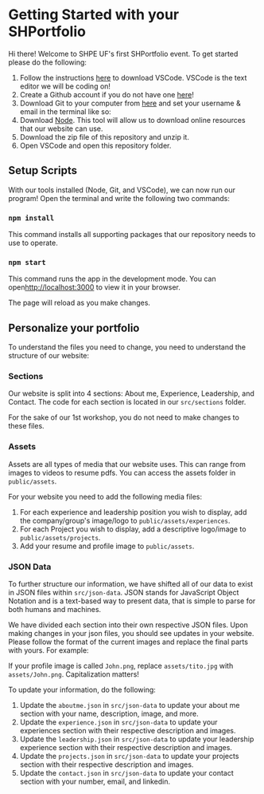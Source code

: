# Getting Started with your SHPortfolio

Hi there! Welcome to SHPE UF's first SHPortfolio event. To get started please do the following:

1. Follow the instructions [here](https://code.visualstudio.com/download) to download VSCode. VSCode is the text editor we will be coding on!
2. Create a Github account if you do not have one [here](https://github.com/join)!
3. Download Git to your computer from [here](https://docs.github.com/en/get-started/quickstart/set-up-git#setting-up-git) and set your username & email in the terminal like so:
4. Download [Node](https://nodejs.org/en/download). This tool will allow us to download online resources that our website can use.
5. Download the zip file of this repository and unzip it.
6. Open VSCode and open this repository folder.

## Setup Scripts

With our tools installed (Node, Git, and VSCode), we can now run our program! Open the terminal and write the following two commands:

### `npm install`

This command installs all supporting packages that our repository needs to use to operate.

### `npm start`

This command runs the app in the development mode. You can open[http://localhost:3000](http://localhost:3000) to view it in your browser.

The page will reload as you make changes.

## Personalize your portfolio

To understand the files you need to change, you need to understand the structure of our website:

### Sections

Our website is split into 4 sections: About me, Experience, Leadership, and Contact.
The code for each section is located in our `src/sections` folder.

For the sake of our 1st workshop, you do not need to make changes to these files.

### Assets

Assets are all types of media that our website uses. This can range from images to videos to resume pdfs.
You can access the assets folder in `public/assets`.

For your website you need to add the following media files:

1. For each experience and leadership position you wish to display, add the company/group's image/logo to `public/assets/experiences`.
2. For each Project you wish to display, add a descriptive logo/image to `public/assets/projects`.
3. Add your resume and profile image to `public/assets`.

### JSON Data

To further structure our information, we have shifted all of our data to exist in JSON files within `src/json-data`.
JSON stands for JavaScript Object Notation and is a text-based way to present data, that is simple to parse for both humans and machines.

We have divided each section into their own respective JSON files. Upon making changes in your json files, you should see updates in your website. Please follow the format of the current images and replace the final parts with yours. For example:

If your profile image is called `John.png`, replace `assets/tito.jpg` with `assets/John.png`. Capitalization matters!

To update your information, do the following:

1. Update the `aboutme.json` in `src/json-data` to update your about me section with your name, description, image, and more.
2. Update the `experience.json` in `src/json-data` to update your experiences section with their respective description and images.
3. Update the `leadership.json` in `src/json-data` to update your leadership experience section with their respective description and images.
4. Update the `projects.json` in `src/json-data` to update your projects section with their respective description and images.
5. Update the `contact.json` in `src/json-data` to update your contact section with your number, email, and linkedin.
